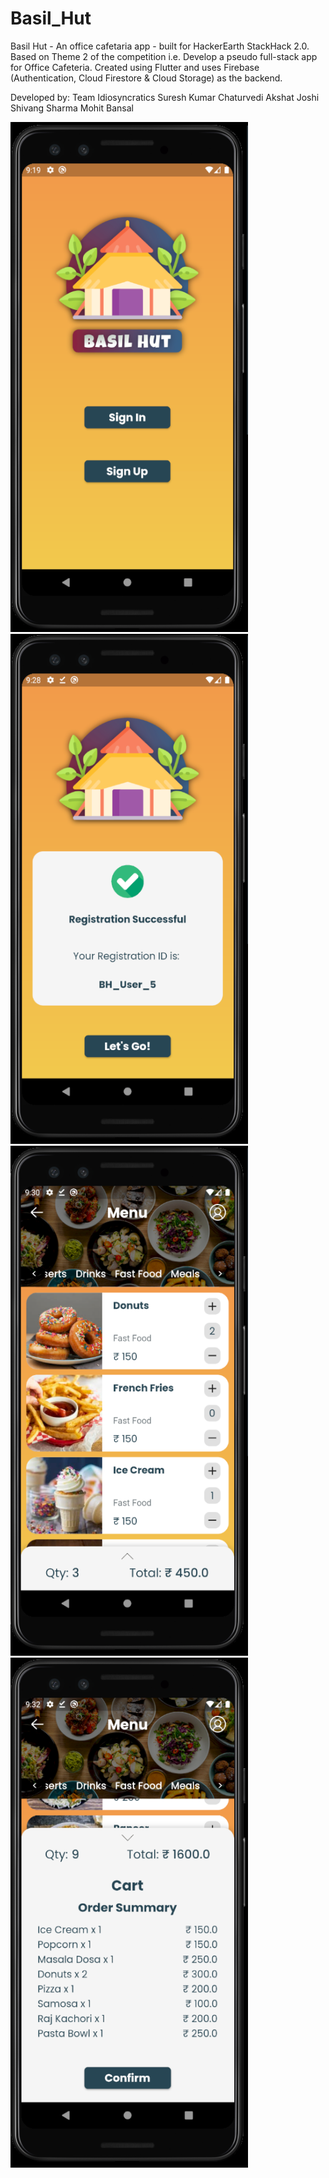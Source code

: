 # Basil_Hut
Basil Hut - An office cafetaria app - built for HackerEarth StackHack 2.0.
Based on Theme 2 of the competition i.e. Develop a pseudo full-stack app for Office Cafeteria.
Created using Flutter and uses Firebase (Authentication, Cloud Firestore & Cloud Storage) as the backend.

Developed by:
Team Idiosyncratics
Suresh Kumar Chaturvedi
Akshat Joshi
Shivang Sharma
Mohit Bansal

<img src="Screenshots/Basil Hut 1.png" alt="Basil Hut 1" width="380" height="816"/> &nbsp; &nbsp; <img src="Screenshots/Basil Hut 2.png" alt="Basil Hut 2" width="380" height="816"/> 
<img src="Screenshots/Basil Hut 3.png" alt="Basil Hut 3" width="380" height="816"/> &nbsp; &nbsp; <img src="Screenshots/Basil Hut 4.png" alt="Basil Hut 4" width="380" height="816"/>
